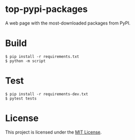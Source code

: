 # top-pypi-packages

A web page with the most-downloaded packages from PyPI.

# Build

```
$ pip install -r requirements.txt
$ python -m script
```

# Test

```
$ pip install -r requirements-dev.txt
$ pytest tests
```

# License

This project is licensed under the [MIT License](LICENSE).